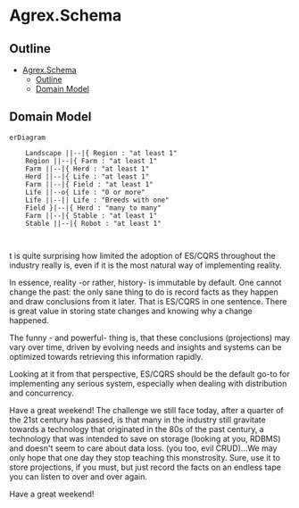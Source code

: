 # Agrex.Schema

## Outline

- [Agrex.Schema](#agrexschema)
  - [Outline](#outline)
  - [Domain Model](#domain-model)

## Domain Model

```mermaid
erDiagram 

    Landscape ||--|{ Region : "at least 1"
    Region ||--|{ Farm : "at least 1"
    Farm ||--|{ Herd : "at least 1"
    Herd ||--|{ Life : "at least 1"
    Farm ||--|{ Field : "at least 1"
    Life ||--o{ Life : "0 or more"
    Life ||--|| Life : "Breeds with one"
    Field }|--|{ Herd : "many to many"
    Farm ||--|{ Stable : "at least 1"
    Stable ||--|{ Robot : "at least 1" 



```
t is quite surprising how limited the adoption of ES/CQRS throughout the industry really is, even if it is the most natural way of implementing reality. 

In essence, reality -or rather, history- is immutable by default. One cannot change the past: the only sane thing to do is record facts as they happen and draw conclusions from it later. That is ES/CQRS in one sentence. There is great value in storing state changes and knowing why a change happened.

The funny - and powerful- thing is, that these conclusions (projections) may vary over time, driven by evolving needs and insights and systems can be optimized towards retrieving this information rapidly. 

Looking at it from that perspective, ES/CQRS should be the default go-to for implementing any serious system, especially when dealing with distribution and concurrency. 

Have a great weekend!
The challenge we still face today, after a quarter of the 21st century has passed, is that many in the industry still gravitate towards a technology that originated in the 80s of the past century, a technology that was intended to save on storage (looking at you, RDBMS) and doesn't seem to care about data loss. (you too, evil CRUD)...We may only hope that one day they stop teaching this monstrosity. Sure, use it to store projections, if you must, but just record the facts on an endless tape you can listen to over and over again. 

Have a great weekend! 

